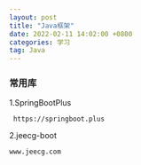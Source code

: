 ```yaml
---
layout: post
title: "Java框架"
date: 2022-02-11 14:02:00 +0800 
categories: 学习
tag: Java
---
```

### 常用库 ###
1.SpringBootPlus
```commandline
 https://springboot.plus
```
2.jeecg-boot
```commandline
www.jeecg.com
```